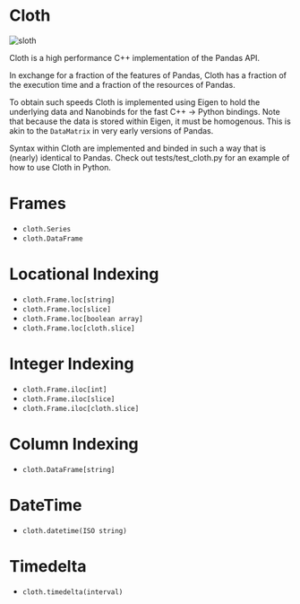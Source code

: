 # Cloth

![sloth](https://github.com/user-attachments/assets/86148566-91bf-4e42-a5a0-3e7cc6b29335)

Cloth is a high performance C++ implementation of the Pandas API.

In exchange for a fraction of the features of Pandas, Cloth has a fraction of the execution time and a fraction of the resources of Pandas.

To obtain such speeds Cloth is implemented using Eigen to hold the underlying data and Nanobinds for the fast C++ -> Python bindings. Note that because the data is stored within Eigen, it must be homogenous. This is akin to the `DataMatrix` in very early versions of Pandas.

Syntax within Cloth are implemented and binded in such a way that is (nearly) identical  to Pandas. Check out tests/test_cloth.py for an example of how to use Cloth in Python.

# Frames
* `cloth.Series`
* `cloth.DataFrame`

# Locational Indexing

* `cloth.Frame.loc[string]`
* `cloth.Frame.loc[slice]`
* `cloth.Frame.loc[boolean array]`
* `cloth.Frame.loc[cloth.slice]`

# Integer Indexing
* `cloth.Frame.iloc[int]`
* `cloth.Frame.iloc[slice]`
* `cloth.Frame.iloc[cloth.slice]`

# Column Indexing
* `cloth.DataFrame[string]`

# DateTime
* `cloth.datetime(ISO string)`

# Timedelta
* `cloth.timedelta(interval)`



